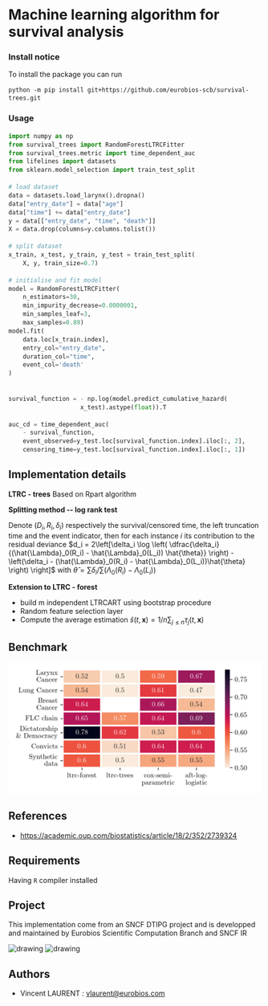 # Machine learning algorithm for survival analysis


### Install notice

To install the package you can run

```shell
python -m pip install git+https://github.com/eurobios-scb/survival-trees.git
```


### Usage

```python
import numpy as np
from survival_trees import RandomForestLTRCFitter
from survival_trees.metric import time_dependent_auc
from lifelines import datasets
from sklearn.model_selection import train_test_split

# load dataset
data = datasets.load_larynx().dropna()
data["entry_date"] = data["age"]
data["time"] += data["entry_date"]
y = data[["entry_date", "time", "death"]]
X = data.drop(columns=y.columns.tolist())

# split dataset    
x_train, x_test, y_train, y_test = train_test_split(
    X, y, train_size=0.7)

# initialise and fit model    
model = RandomForestLTRCFitter(
    n_estimators=30,
    min_impurity_decrease=0.0000001,
    min_samples_leaf=3,
    max_samples=0.89)
model.fit(
    data.loc[x_train.index],
    entry_col="entry_date",
    duration_col="time",
    event_col='death'
)


survival_function = - np.log(model.predict_cumulative_hazard(
                    x_test).astype(float)).T

auc_cd = time_dependent_auc(
    - survival_function, 
    event_observed=y_test.loc[survival_function.index].iloc[:, 2],
    censoring_time=y_test.loc[survival_function.index].iloc[:, 1])

```

## Implementation details

**LTRC - trees** Based on Rpart algorithm

**Splitting method -- log rank test**

Denote $(D_i, R_i, \delta_i)$ respectively the survival/censored time, the left truncation time and the event indicator,
then for each instance $i$ its contribution to the residual deviance $d_i = 2\left[\delta_i \log \left( \dfrac{\delta_i}{(\hat{\Lambda}_0(R_i) - \hat{\Lambda}_0(L_i)) \hat{\theta}} \right) - \left(\delta_i - (\hat{\Lambda}_0(R_i) - \hat{\Lambda}_0(L_i))\hat{\theta} \right) \right]$ with $\hat{\theta} = \sum \delta_i / \sum (\Lambda_0(R_i) - \Lambda_0(L_i))$

**Extension to LTRC - forest**

- build m independent LTRCART using bootstrap procedure
- Random feature selection layer
- Compute the average estimation $\hat{s}(t, \textbf{x}) = 1/n\sum_{j \leqslant n} \tau_j(t, \textbf{x})$

## Benchmark

![benchmark](public/benchmark.png)

## References

* https://academic.oup.com/biostatistics/article/18/2/352/2739324

## Requirements

Having `R` compiler installed

## Project

This implementation come from an SNCF DTIPG project and is developped and maintained by Eurobios Scientific Computation
Branch and SNCF IR

<img src="https://www.sncf.com/themes/contrib/sncf_theme/images/logo-sncf.svg?v=3102549095" alt="drawing" width="100"/>

<img src="https://www.mews-partners.com/wp-content/uploads/2021/09/Eurobios-Mews-Labs-logo-768x274.png.webp" alt="drawing" width="175"/>

## Authors

- Vincent LAURENT : vlaurent@eurobios.com
